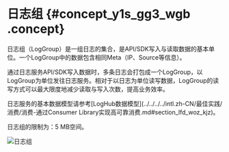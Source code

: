 # 日志组 {#concept_y1s_gg3_wgb .concept}

日志组（LogGroup）是一组日志的集合，是API/SDK写入与读取数据的基本单位。一个LogGroup中的数据包含相同Meta（IP、Source等信息）。

通过日志服务API/SDK写入数据时，多条日志会打包成一个LogGroup，以LogGroup为单位发往日志服务。相对于以日志为单位读写数据，LogGroup的读写方式可以最大限度地减少读取与写入次数，提高业务效率。

日志服务的基本数据模型请参考[LogHub数据模型](../../../../intl.zh-CN/最佳实践/消费/消费-通过Consumer Library实现高可靠消费.md#section_lfd_woz_kjz)。

日志组的限制为：5 MB空间。

 ![日志组](images/2377_zh-CN.png "日志组")

